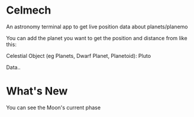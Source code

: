 # Celmech
An astronomy terminal app to get live position data about planets/planemo

You can add the planet you want to get the position and distance from like this:

Celestial Object (eg Planets, Dwarf Planet, Planetoid): Pluto

Data..


# What's New

You can see the Moon's current  phase
